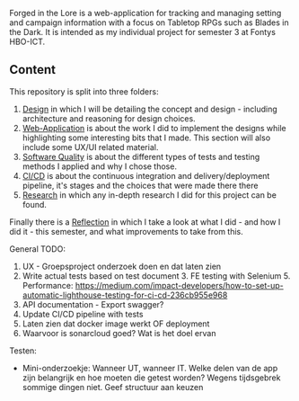 Forged in the Lore is a web-application for tracking and managing setting and campaign information with a focus on Tabletop RPGs such as Blades in the Dark. It is intended as my individual project for semester 3 at Fontys HBO-ICT.

## Content
This repository is split into three folders:
1. [Design](/Design/README.md) in which I will be detailing the concept and design - including architecture and reasoning for design choices.
2. [Web-Application](/Web-Application/README.md) is about the work I did to implement the designs while highlighting some interesting bits that I made. This section will also include some UX/UI related material.
3. [Software Quality](/Software-Quality/README.md) is about the different types of tests and testing methods I applied and why I chose those.
4. [CI/CD](/CI-CD/README.md) is about the continuous integration and delivery/deployment pipeline, it's stages and the choices that were made there there
5. [Research](/Research/README.md) in which any in-depth research I did for this project can be found.

Finally there is a [Reflection](/Reflection/README.md) in which I take a look at what I did - and how I did it - this semester, and what improvements to take from this.


General TODO:
1. UX - Groepsproject onderzoek doen en dat laten zien
3. Write actual tests based on test document
   3. FE testing with Selenium
   5. Performance: https://medium.com/impact-developers/how-to-set-up-automatic-lighthouse-testing-for-ci-cd-236cb955e968
3. API documentation - Export swagger?
5. Update CI/CD pipeline with tests
8. Laten zien dat docker image werkt OF deployment
9. Waarvoor is sonarcloud goed? Wat is het doel ervan

Testen:
- Mini-onderzoekje: Wanneer UT, wanneer IT. Welke delen van de app zijn belangrijk en hoe moeten die getest worden? Wegens tijdsgebrek sommige dingen niet. Geef structuur aan keuzen
